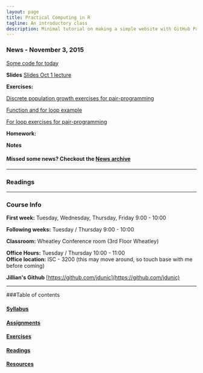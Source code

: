 ```yaml
---
layout: page
title: Practical Computing in R
tagline: An introductory class
description: Minimal tutorial on making a simple website with GitHub Pages
---
```


### News - November 3, 2015

[Some code for today](pages/nov_3.html)

**Slides** [Slides Oct 1 lecture](pages/slides/Oct1.pptx)

**Exercises:** 

[Discrete population growth exercises for pair-programming](pages/discrete_population_exercise.html)

[Function and for loop example](pages/function_loop_examples.html)

[For loop exercises for pair-programming](pages/for_loops_inclass_exercises.html)

**Homework:** 

**Notes**  


#### Missed some news? Checkout the [News archive](pages/news_archive.html)
--------------------------------------------------------------------------------

### Readings 








------------------------------------------------------------------------------

### Course Info

**First week:** Tuesday, Wednesday, Thursday, Friday 9:00 - 10:00

**Following weeks:** Tuesday / Thursday 9:00 - 10:00

**Classroom:** Wheatley Conference room (3rd Floor Wheatley)

**Office Hours:** Tuesday / Thursday 10:00 - 11:00  
**Office location:** ISC - 3200 (this may move around, so touch base with me before coming)  

**Jillian's Github** [https://github.com/jdunic](https://github.com/jdunic)

------------------------------------------------------------------------------

###Table of contents

#### [Syllabus](pages/syllabus.html)

#### [Assignments](pages/assignments.html)

#### [Exercises](pages/exercises.html)

#### [Readings](pages/readings.html)

#### [Resources](pages/resources.html)





